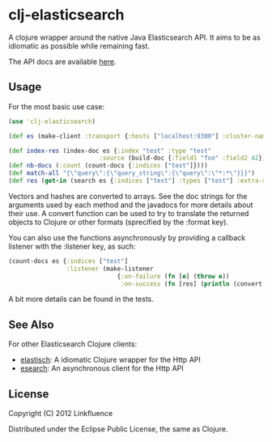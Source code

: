 # clj-elasticsearch

A clojure wrapper around the native Java Elasticsearch API. It aims to be as idiomatic as possible while remaining fast.

The API docs are available [here](http://ngrunwald.github.com/clj-elasticsearch).

## Usage

For the most basic use case:

```clojure
(use 'clj-elasticsearch)

(def es (make-client :transport {:hosts ["localhost:9300"] :cluster-name "elasticsearch"}))

(def index-res (index-doc es {:index "test" :type "test"
                         :source (build-doc {:field1 "foo" :field2 42})}))
(def nb-docs (:count (count-docs {:indices ["test"]})))
(def match-all "{\"query\":{\"query_string\":{\"query\":\"*:*\"}}}")
(def res (get-in (search es {:indices ["test"] :types ["test"] :extra-source match-all}) [:hits :hits]))
```
Vectors and hashes are converted to arrays. See the doc strings for the arguments used by each method and the javadocs for more details about their use. A convert function can be used to try to translate the returned objects to Clojure or other formats (sprecified by the :format key).

You can also use the functions asynchronously by providing a callback listener with the :listener key, as such:

```clojure
(count-docs es {:indices ["test"]
                :listener (make-listener
                              {:on-failure (fn [e] (throw e))
                               :on-success (fn [res] (println (convert res :clj)))})})
```
A bit more details can be found in the tests.

## See Also

For other Elasticsearch Clojure clients:

* [elastisch](https://github.com/clojurewerkz/elastisch): A idiomatic Clojure wrapper for the Http API
* [esearch](https://github.com/mpenet/clj-esearch): An asynchronous client for the Http API

## License

Copyright (C) 2012 Linkfluence

Distributed under the Eclipse Public License, the same as Clojure.
